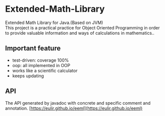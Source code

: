 # Extended-Math-Library
Extended Math Library for Java.(Based on JVM)  
This project is a practical practice for Object Oriented Programming in order to provide valuable information and ways of calculations in mathematics..
## Important feature
- test-driven: coverage 100%
- oop: all implemented in OOP
- works like a scientific calculator
- keeps updating
## API
The API generated by javadoc with concrete and specific comment and annotation.
[https://eulir.github.io/eeml](https://eulir.github.io/eeml)
